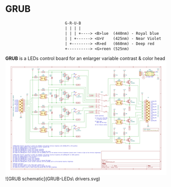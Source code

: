 # GRUB

```
                          G-R-U-B
                          | | | |
                          | | | +----> <B>lue  (440nm) - Royal blue
                          | | +------> <U>V    (425nm) - Near Violet
                          | +--------> <R>ed   (660nm) - Deep red
                          +----------> <G>reen (525nm)
```

**GRUB** is a LEDs control board for an enlarger variable contrast & color head
![GRUB schematic](GRUB.svg)
![GRUB schematic](GRUB-LEDs\ drivers.svg)
